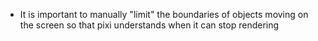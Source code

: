 - It is important to manually "limit" the boundaries of objects moving on the screen so that pixi understands when it can stop rendering
